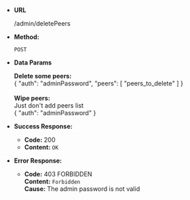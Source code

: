 * **URL**

  /admin/deletePeers

* **Method:**
  
  `POST`

* **Data Params**

  **Delete some peers:** <br />
  { "auth": "adminPassword", "peers": [ "peers_to_delete" ] }
  <br /><br />
  **Wipe peers:** <br />
  Just don't add peers list<br>
  { "auth": "adminPassword" }

* **Success Response:**

  * **Code:** 200 <br />
  * **Content:** `OK`
 
* **Error Response:**

  * **Code:** 403 FORBIDDEN <br />
    **Content:** `Forbidden` <br />
    **Cause:** The admin password is not valid